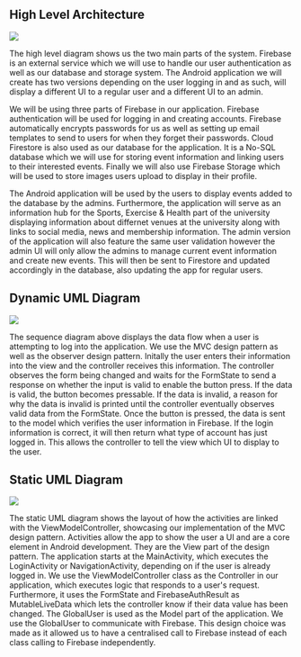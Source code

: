 ## High Level Architecture

<img src="/includes/high-level.png">

The high level diagram shows us the two main parts of the system. Firebase is an external service which we will use to handle our user authentication as well as our database and storage system. The Android application we will create has two versions depending on the user logging in and as such, will display a different UI to a regular user and a different UI to an admin.

We will be using three parts of Firebase in our application. Firebase authentication will be used for logging in and creating accounts. Firebase automatically encrypts passwords for us as well as setting up email templates to send to users for when they forget their passwords. Cloud Firestore is also used as our database for the application. It is a No-SQL database which we will use for storing event information and linking users to their interested events. Finally we will also use Firebase Storage which will be used to store images users upload to display in their profile.

The Android application will be used by the users to display events added to the database by the admins. Furthermore, the application will serve as an information hub for the Sports, Exercise & Health part of the university displaying information about differnet venues at the university along with links to social media, news and membership information. The admin version of the application will also feature the same user validation however the admin UI will only allow the admins to manage current event information and create new events. This will then be sent to Firestore and updated accordingly in the database, also updating the app for regular users.

## Dynamic UML Diagram

<img src="/includes/sequence.png">

The sequence diagram above displays the data flow when a user is attempting to log into the application. We use the MVC design pattern as well as the observer design pattern. Initally the user enters their information into the view and the controller receives this information. The controller observes the form being changed and waits for the FormState to send a response on whether the input is valid to enable the button press. If the data is valid, the button becomes pressable. If the data is invalid, a reason for why the data is invalid is printed until the controller eventually observes valid data from the FormState. Once the button is pressed, the data is sent to the model which verifies the user information in Firebase. If the login information is correct, it will then return what type of account has just logged in. This allows the controller to tell the view which UI to display to the user.

## Static UML Diagram

<img src="/includes/View3.png">

The static UML diagram shows the layout of how the activities are linked with the ViewModelController, showcasing our implementation of the MVC design pattern. Activities allow the app to show the user a UI and are a core element in Android development. They are the View part of the design pattern. The application starts at the MainActivity, which executes the LoginActivity or NavigationActivity, depending on if the user is already logged in. We use the ViewModelController class as the Controller in our application, which executes logic that responds to a user's request. Furthermore, it uses the FormState and FirebaseAuthResult as MutableLiveData which lets the controller know if their data value has been changed. The GlobalUser is used as the Model part of the application. We use the GlobalUser to communicate with Firebase. This design choice was made as it allowed us to have a centralised call to Firebase instead of each class calling to Firebase independently.
